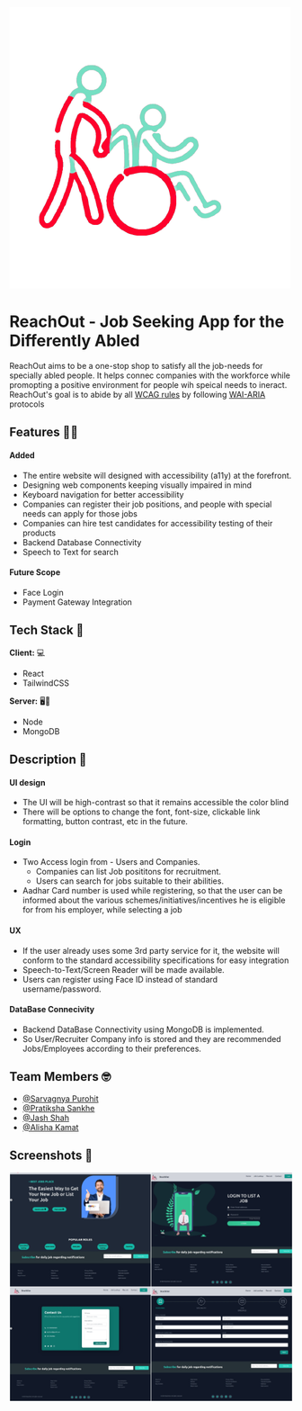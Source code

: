 ![Logo](/client/src/Logo2.png)
# ReachOut - Job Seeking App for the Differently Abled

ReachOut aims to be a one-stop shop to satisfy all the job-needs for specially abled people.
It helps connec companies with the workforce while promopting a positive environment for people wih speical needs to ineract.
ReachOut's goal is to abide by all [WCAG rules](https://www.w3.org/WAI/standards-guidelines/wcag/) by following [WAI-ARIA](https://www.w3.org/WAI/standards-guidelines/aria/) protocols

## Features :man_technologist:
#### Added
- The entire website will designed with accessibility (a11y) at the forefront.
- Designing web components keeping visually impaired in mind
- Keyboard navigation for better accessibility
- Companies can register their job positions, and people with special needs can apply for those jobs
- Companies can hire test candidates for accessibility testing of their products
- Backend Database Connectivity
- Speech to Text for search
#### Future Scope
- Face Login
- Payment Gateway Integration

## Tech Stack :rocket:

**Client:** :computer:
- React 
- TailwindCSS

**Server:** :desktop_computer::electric_plug:
- Node
- MongoDB

## Description 	:mag_right:
#### UI design 
- The UI will be high-contrast so that it remains accessible the color blind
- There will be options to change the font, font-size, clickable link formatting, button contrast, etc in the future.

#### Login 
- Two Access login from - Users and Companies.
    - Companies can list Job posititons for recruitment.
    - Users can search for jobs suitable to their abilities.
- Aadhar Card number is used while registering, so that the user can be informed about the various schemes/initiatives/incentives he is eligible for from his employer, while selecting a job

#### UX 
- If the user already uses some 3rd party service for it, the website will conform to the standard accessibility specifications for easy integration
- Speech-to-Text/Screen Reader will be made available.  
- Users can register using Face ID instead of standard username/password.

#### DataBase Connecivity 
- Backend DataBase Connectivity using MongoDB is implemented.
- So User/Recruiter Company info is stored and they are recommended Jobs/Employees according to their preferences. 

## Team Members :nerd_face:
- [@Sarvagnya Purohit](https://github.com/saRvaGnyA)
- [@Pratiksha Sankhe](https://github.com/psankhe28)
- [@Jash Shah](https://github.com/Jash-Shah)
- [@Alisha Kamat](https://github.com/alisha-kamat)


## Screenshots :camera_flash:

![Home](/resources/ReachOut.jpg)

